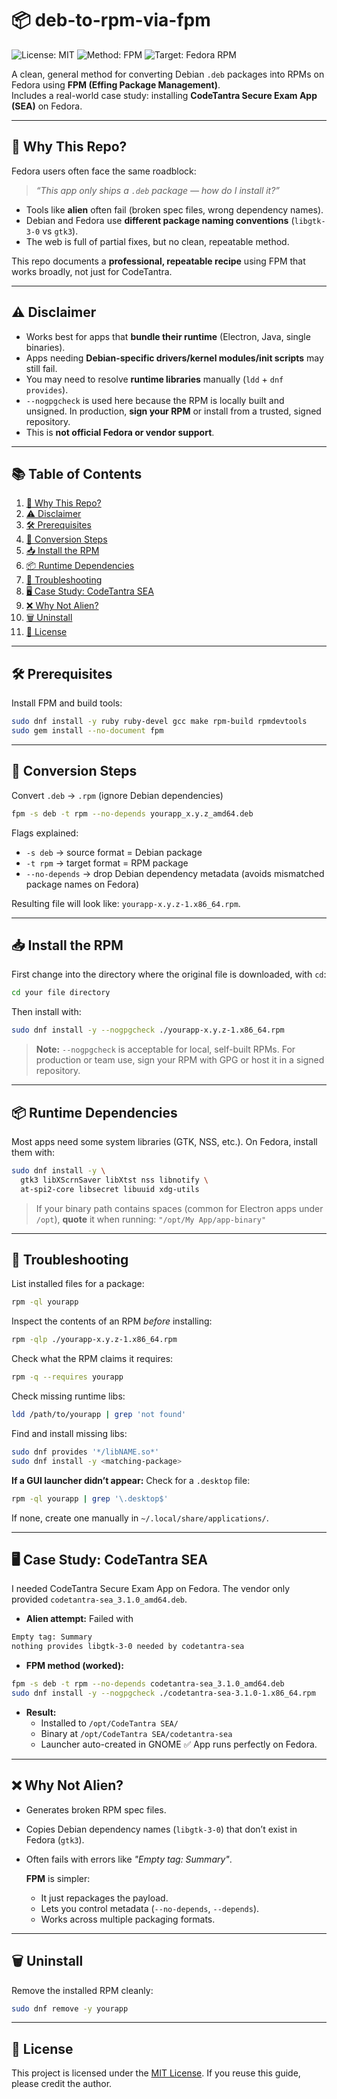 # 📦 deb-to-rpm-via-fpm

![License: MIT](https://img.shields.io/badge/License-MIT-green.svg)
![Method: FPM](https://img.shields.io/badge/Method-FPM-informational)
![Target: Fedora RPM](https://img.shields.io/badge/Target-Fedora%20RPM-blue)

A clean, general method for converting Debian `.deb` packages into RPMs on Fedora using **FPM (Effing Package Management)**.  
Includes a real-world case study: installing **CodeTantra Secure Exam App (SEA)** on Fedora.

---

## 📌 Why This Repo?

Fedora users often face the same roadblock:  
> *“This app only ships a `.deb` package — how do I install it?”*

- Tools like **alien** often fail (broken spec files, wrong dependency names).  
- Debian and Fedora use **different package naming conventions** (`libgtk-3-0` vs `gtk3`).  
- The web is full of partial fixes, but no clean, repeatable method.

This repo documents a **professional, repeatable recipe** using FPM that works broadly, not just for CodeTantra.

---

## ⚠️ Disclaimer

- Works best for apps that **bundle their runtime** (Electron, Java, single binaries).  
- Apps needing **Debian-specific drivers/kernel modules/init scripts** may still fail.  
- You may need to resolve **runtime libraries** manually (`ldd` + `dnf provides`).  
- `--nogpgcheck` is used here because the RPM is locally built and unsigned. In production, **sign your RPM** or install from a trusted, signed repository.  
- This is **not official Fedora or vendor support**.

---

## 📚 Table of Contents

1. [📌 Why This Repo?](#-why-this-repo)  
2. [⚠️ Disclaimer](#%EF%B8%8F-disclaimer)  
3. [🛠 Prerequisites](#-prerequisites)  
4. [🔄 Conversion Steps](#-conversion-steps)  
5. [📥 Install the RPM](#-install-the-rpm)  
6. [📦 Runtime Dependencies](#-runtime-dependencies)  
7. [🐛 Troubleshooting](#-troubleshooting)  
8. [🖥 Case Study: CodeTantra SEA](#-case-study-codetantra-sea)  
9. [❌ Why Not Alien?](#-why-not-alien)  
10. [🗑 Uninstall](#-uninstall)  
11. [📜 License](#-license)  

---

## 🛠 Prerequisites

Install FPM and build tools:

```bash
sudo dnf install -y ruby ruby-devel gcc make rpm-build rpmdevtools
sudo gem install --no-document fpm
```

---

## 🔄 Conversion Steps

Convert `.deb` → `.rpm` (ignore Debian dependencies)

```bash
fpm -s deb -t rpm --no-depends yourapp_x.y.z_amd64.deb
```

Flags explained:
- `-s deb` → source format = Debian package
- `-t rpm` → target format = RPM package
- `--no-depends` → drop Debian dependency metadata (avoids mismatched package names on Fedora)

Resulting file will look like: `yourapp-x.y.z-1.x86_64.rpm`.

---

## 📥 Install the RPM

First change into the directory where the original file is downloaded, with `cd`:
```bash
cd your file directory
```

Then install with:
```bash
sudo dnf install -y --nogpgcheck ./yourapp-x.y.z-1.x86_64.rpm
```

> **Note:** `--nogpgcheck` is acceptable for local, self-built RPMs.
For production or team use, sign your RPM with GPG or host it in a signed repository.

---

## 📦 Runtime Dependencies

Most apps need some system libraries (GTK, NSS, etc.). On Fedora, install them with:

```bash
sudo dnf install -y \
  gtk3 libXScrnSaver libXtst nss libnotify \
  at-spi2-core libsecret libuuid xdg-utils
```

> If your binary path contains spaces (common for Electron apps under `/opt`), **quote** it when running:
  `"/opt/My App/app-binary"`

---

## 🐛 Troubleshooting

List installed files for a package:

```bash
rpm -ql yourapp
```

Inspect the contents of an RPM *before* installing:

```bash
rpm -qlp ./yourapp-x.y.z-1.x86_64.rpm
```

Check what the RPM claims it requires:

```bash
rpm -q --requires yourapp
```

Check missing runtime libs:

```bash
ldd /path/to/yourapp | grep 'not found'
```

Find and install missing libs:

```bash
sudo dnf provides '*/libNAME.so*'
sudo dnf install -y <matching-package>
```

**If a GUI launcher didn’t appear:**
Check for a `.desktop` file:

```bash
rpm -ql yourapp | grep '\.desktop$'
```

If none, create one manually in `~/.local/share/applications/`.

---

## 🖥 Case Study: CodeTantra SEA

I needed CodeTantra Secure Exam App on Fedora.
The vendor only provided `codetantra-sea_3.1.0_amd64.deb`.
- **Alien attempt:** Failed with
  
```bash
Empty tag: Summary
nothing provides libgtk-3-0 needed by codetantra-sea
```

- **FPM method (worked):**

```bash
fpm -s deb -t rpm --no-depends codetantra-sea_3.1.0_amd64.deb
sudo dnf install -y --nogpgcheck ./codetantra-sea-3.1.0-1.x86_64.rpm
```

- **Result:**
    - Installed to `/opt/CodeTantra SEA/`
    - Binary at `/opt/CodeTantra SEA/codetantra-sea`
    - Launcher auto-created in GNOME
✅ App runs perfectly on Fedora.

---

## ❌ Why Not Alien?

- Generates broken RPM spec files.
- Copies Debian dependency names (`libgtk-3-0`) that don’t exist in Fedora (`gtk3`).
- Often fails with errors like *"Empty tag: Summary"*.

  **FPM** is simpler:
  - It just repackages the payload.
  - Lets you control metadata (`--no-depends`, `--depends`).
  - Works across multiple packaging formats.

---

## 🗑 Uninstall

Remove the installed RPM cleanly:

```bash
sudo dnf remove -y yourapp
```

---

## 📜 License

This project is licensed under the [MIT License](LICENSE).
If you reuse this guide, please credit the author.
